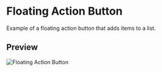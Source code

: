 # Floating Action Button
Example of a floating action button that adds items to a list.

## Preview
![Floating Action Button](https://user-images.githubusercontent.com/1212163/74360270-bfffd580-4d92-11ea-8aa6-9198bd6d98e3.png)

